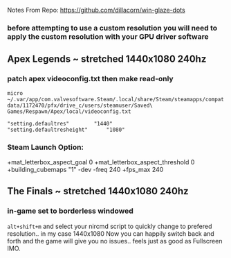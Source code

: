 Notes From Repo: https://github.com/dillacorn/win-glaze-dots

### before attempting to use a custom resolution you will need to apply the custom resolution with your GPU driver software

## Apex Legends ~ stretched 1440x1080 240hz
### patch apex videoconfig.txt then make read-only

`micro ~/.var/app/com.valvesoftware.Steam/.local/share/Steam/steamapps/compatdata/1172470/pfx/drive_c/users/steamuser/Saved\ Games/Respawn/Apex/local/videoconfig.txt`

	"setting.defaultres"		"1440"
	"setting.defaultresheight"		"1080"

### Steam Launch Option:
+mat_letterbox_aspect_goal 0 +mat_letterbox_aspect_threshold 0 +building_cubemaps "1" -dev -freq 240 +fps_max 240

## The Finals ~ stretched 1440x1080 240hz
### in-game set to borderless windowed

`alt+shift+m` and select your nircmd script to quickly change to prefered resolution.. in my case 1440x1080
Now you can happily switch back and forth and the game will give you no issues.. feels just as good as Fullscreen IMO.